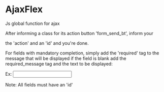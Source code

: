 # AjaxFlex
Js global function for ajax


After informing a class for its action button 'form_send_bt', inform your <form> the 'action' and an 'id' and you're done.

For fields with mandatory completion, simply add the 'required' tag to the message that will be displayed if the field is blank add the required_message tag and the text to be displayed:

Ex: 
<input type="text" id="my_name" required required_message = "Wooo, please this field is required my friend">

Note: All fields must have an 'id'
